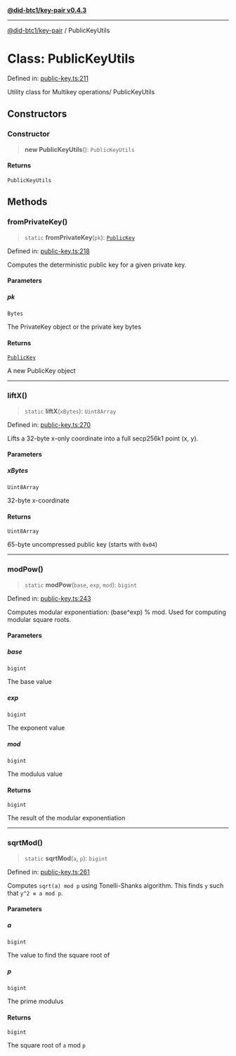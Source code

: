 [**@did-btc1/key-pair v0.4.3**](../README.md)

***

[@did-btc1/key-pair](../globals.md) / PublicKeyUtils

# Class: PublicKeyUtils

Defined in: [public-key.ts:211](https://github.com/jintekc/did-btc1-js/blob/c20c1728a05708ad9c42efd6a120ce1032864286/packages/key-pair/src/public-key.ts#L211)

Utility class for Multikey operations/
 PublicKeyUtils

## Constructors

### Constructor

> **new PublicKeyUtils**(): `PublicKeyUtils`

#### Returns

`PublicKeyUtils`

## Methods

### fromPrivateKey()

> `static` **fromPrivateKey**(`pk`): [`PublicKey`](PublicKey.md)

Defined in: [public-key.ts:218](https://github.com/jintekc/did-btc1-js/blob/c20c1728a05708ad9c42efd6a120ce1032864286/packages/key-pair/src/public-key.ts#L218)

Computes the deterministic public key for a given private key.

#### Parameters

##### pk

`Bytes`

The PrivateKey object or the private key bytes

#### Returns

[`PublicKey`](PublicKey.md)

A new PublicKey object

***

### liftX()

> `static` **liftX**(`xBytes`): `Uint8Array`

Defined in: [public-key.ts:270](https://github.com/jintekc/did-btc1-js/blob/c20c1728a05708ad9c42efd6a120ce1032864286/packages/key-pair/src/public-key.ts#L270)

Lifts a 32-byte x-only coordinate into a full secp256k1 point (x, y).

#### Parameters

##### xBytes

`Uint8Array`

32-byte x-coordinate

#### Returns

`Uint8Array`

65-byte uncompressed public key (starts with `0x04`)

***

### modPow()

> `static` **modPow**(`base`, `exp`, `mod`): `bigint`

Defined in: [public-key.ts:243](https://github.com/jintekc/did-btc1-js/blob/c20c1728a05708ad9c42efd6a120ce1032864286/packages/key-pair/src/public-key.ts#L243)

Computes modular exponentiation: (base^exp) % mod.
Used for computing modular square roots.

#### Parameters

##### base

`bigint`

The base value

##### exp

`bigint`

The exponent value

##### mod

`bigint`

The modulus value

#### Returns

`bigint`

The result of the modular exponentiation

***

### sqrtMod()

> `static` **sqrtMod**(`a`, `p`): `bigint`

Defined in: [public-key.ts:261](https://github.com/jintekc/did-btc1-js/blob/c20c1728a05708ad9c42efd6a120ce1032864286/packages/key-pair/src/public-key.ts#L261)

Computes `sqrt(a) mod p` using Tonelli-Shanks algorithm.
This finds `y` such that `y^2 ≡ a mod p`.

#### Parameters

##### a

`bigint`

The value to find the square root of

##### p

`bigint`

The prime modulus

#### Returns

`bigint`

The square root of `a` mod `p`
